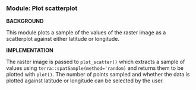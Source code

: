 ### **Module: Plot scatterplot**

**BACKGROUND**

This module plots a sample of the values of the raster image as a scatterplot against either latitude or longitude.

**IMPLEMENTATION**

The raster image is passed to `plot_scatter()` which extracts a sample of values using `terra::spatSample(method='random)` and returns them to be plotted with `plot()`. The number of points sampled and whether the data is plotted against latitude or longitude can be selected by the user.

